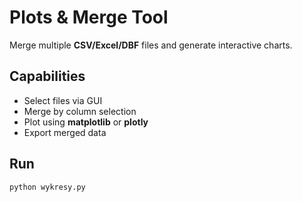 # Plots & Merge Tool

Merge multiple **CSV/Excel/DBF** files and generate interactive charts.

## Capabilities
- Select files via GUI
- Merge by column selection
- Plot using **matplotlib** or **plotly**
- Export merged data

## Run
```bash
python wykresy.py
```
